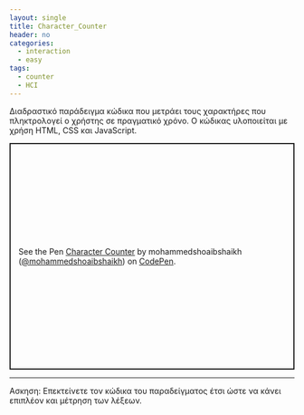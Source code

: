 ```yaml
---
layout: single
title: Character_Counter
header: no
categories:
  - interaction
  - easy
tags:
  - counter
  - HCI
---
```


Διαδραστικό παράδειγμα κώδικα που μετράει τους χαρακτήρες που πληκτρολογεί ο χρήστης σε πραγματικό χρόνο.  Ο κώδικας υλοποιείται με χρήση HTML, CSS και JavaScript. 

<p class="codepen" data-height="300" data-default-tab="html,result" data-slug-hash="QWKXJZb" data-pen-title="Live_Character_Counter" data-user="MohammedShoaibShaikh" style="height: 400px; box-sizing: border-box; display: flex; align-items: center; justify-content: center; border: 2px solid; margin: 1em 0; padding: 1em;">
  <span>See the Pen <a href="https://codepen.io/mohammedshoaibshaikh/pen/QWKXJZb">
  Character Counter</a> by mohammedshoaibshaikh (<a href="https://codepen.io/mohammedshoaibshaikh">@mohammedshoaibshaikh</a>)
  on <a href="https://codepen.io">CodePen</a>.</span>
</p>
<script async src="https://public.codepenassets.com/embed/index.js"></script>

---

Ασκηση: Επεκτείνετε τον κώδικα του παραδείγματος έτσι ώστε να κάνει επιπλέον και μέτρηση των λέξεων.
